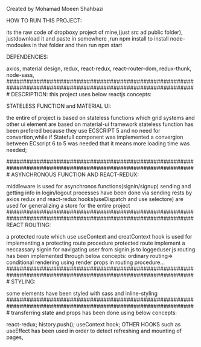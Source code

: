 Created by Mohamad Moeen Shahbazi

HOW TO RUN THIS PROJECT:

its the raw code of dropboxy project of mine,(just src ad public folder),
justdownload it and paste in somewhere ,run npm install to install node-modoules in that folder and then run npm start

DEPENDENCIES:

axios,
material design,
redux,
react-redux,
react-router-dom,
redux-thunk,
node-sass,
#################################################################################################################
DESCRIPTION:
this project uses below  reactjs concepts:


STATELESS FUNCTION and MATERIAL UI:

the entire of project is based on stateless functions which grid systems and other ui element are based on material-ui framework
stateless function has been prefered because they use ECSCRIPT 5 and no need for convertion,while if Statefull component was implemented a convergion between ECscript 6 to 5 was needed that it means more loading time was needed;


#################################################################################################################
ASYNCHRONOUS FUNCTION AND REACT-REDUX:

middleware is used for asynchronos functions(signin/signup)
sending and getting info in login/logout processes have been done via sending rests by axios
redux and react-redux hooks(useDispatch and use selectore) are used for generalizing a store for the entire project
################################################################################################################
REACT ROUTING:

a protected route which use useContext and creatContext hook is used for implementing a protecting route procedure
protected route implement a neccassary signin for navigating user from signin.js to loggeduser.js
 routing has been implemented through below concepts:
  ordinary routing=><route path='/' component={COMPONENt}/>
  conditional rendering
using render props in routing procedure...
#################################################################################################################
STYLING:

some elements have been styled with sass and inline-styling
#################################################################################################################
transferring state and props has been done using below concepts:

react-redux;
history.push();
useContext hook;
 OTHER HOOKS such as useEffect has been used in order to detect refreshing and mounting of pages,


